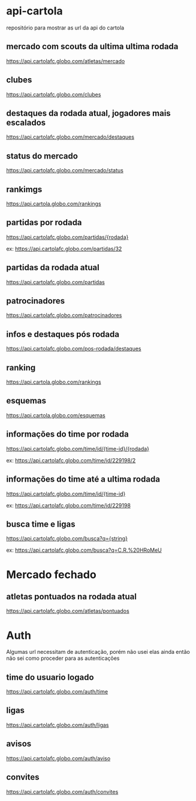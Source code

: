 # api-cartola
repositório para mostrar as url da api do cartola

## mercado com scouts da ultima ultima rodada 
https://api.cartolafc.globo.com/atletas/mercado

## clubes
https://api.cartolafc.globo.com/clubes

## destaques da rodada atual, jogadores mais escalados
https://api.cartolafc.globo.com/mercado/destaques

## status do mercado
https://api.cartolafc.globo.com/mercado/status

## rankimgs
https://api.cartola.globo.com/rankings

## partidas por rodada
https://api.cartolafc.globo.com/partidas/{rodada}

ex: https://api.cartolafc.globo.com/partidas/32

## partidas da rodada atual
https://api.cartolafc.globo.com/partidas

## patrocinadores
https://api.cartolafc.globo.com/patrocinadores

## infos e destaques pós rodada
https://api.cartolafc.globo.com/pos-rodada/destaques

## ranking
https://api.cartola.globo.com/rankings

## esquemas
https://api.cartola.globo.com/esquemas

## informações do time por rodada
https://api.cartolafc.globo.com/time/id/{time-id}/{rodada}

ex: https://api.cartolafc.globo.com/time/id/229198/2

## informações do time até a ultima rodada
https://api.cartolafc.globo.com/time/id/{time-id}

ex: https://api.cartolafc.globo.com/time/id/229198

## busca time e ligas
https://api.cartolafc.globo.com/busca?q={string}

ex: https://api.cartolafc.globo.com/busca?q=C.R.%20HRoMeU

# Mercado fechado

## atletas pontuados na rodada atual
https://api.cartolafc.globo.com/atletas/pontuados

# Auth
Algumas url necessitam de autenticação, porém não usei elas ainda então não sei como proceder para as autenticações
## time do usuario logado
https://api.cartolafc.globo.com/auth/time

## ligas
https://api.cartolafc.globo.com/auth/ligas

## avisos
https://api.cartolafc.globo.com/auth/aviso

## convites
https://api.cartolafc.globo.com/auth/convites
